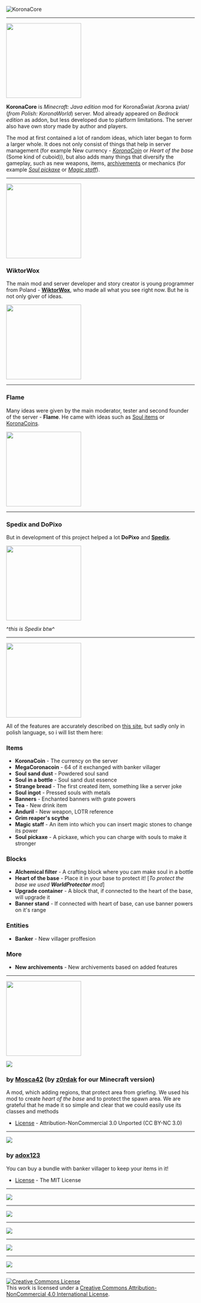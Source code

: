![KoronaCore](https://user-images.githubusercontent.com/77573493/210120188-ddc17245-0d98-4010-b9aa-d7a61017ced5.png)

---

<img src="https://user-images.githubusercontent.com/77573493/213825064-a8a5f4e5-fc75-48b1-8809-381218ef11d2.png" height="200">

**KoronaCore** is *Minecraft: Java edition* mod for KoronaŚwiat /kɔrɔna ʑviat/ (*from Polish: KoronaWorld*) server. Mod already appeared on *Bedrock edition* as addon, 
but less developed due to platform limitations. The server also have own story made by author and players.

The mod at first contained a lot of random ideas, which later began to form a larger whole. It does not only consist of things that help in server management 
(for example New currency - [*KoronaCoin*](https://wiktorwox.wixsite.com/koronaswiat/koronacoin) or *Heart of the base* (Some kind of cuboid)), but also adds many 
things that diversify the gameplay, such as new weapons, items, [archivements](https://wiktorwox.wixsite.com/koronaswiat/osiagniecia-2) or mechanics 
(for example [*Soul pickaxe*](https://wiktorwox.wixsite.com/koronaswiat/kilof-dusz) or [*Magic staff*](https://wiktorwox.wixsite.com/koronaswiat/magiczna-laska)).

---

<img src="https://user-images.githubusercontent.com/77573493/213825268-a788fae6-403e-48e7-9489-b1296653eba6.png" height="200">

### WiktorWox

The main mod and server developer and story creator is young programmer from Poland - [**WiktorWox**](https://www.youtube.com/channel/UCPzSaKohpaC-vPd7XEdaKKg), 
who made all what you see right now. But he is not only giver of ideas.

<img src="https://user-images.githubusercontent.com/77573493/210116761-b6e7a95b-f3c3-401d-8981-986ff9a660c2.gif" width="200">

---

### Flame

Many ideas were given by the main moderator, tester and second founder of the server - **Flame**. He came with ideas such as 
[Soul items](https://wiktorwox.wixsite.com/koronaswiat/sztabka-dusz) or [KoronaCoins](https://wiktorwox.wixsite.com/koronaswiat/koronacoin).

<img src="https://user-images.githubusercontent.com/77573493/210116809-b667f5d0-c9a9-4129-9bac-4d0827e063a5.gif" width="200">

---

### Spedix and DoPixo

But in development of this project helped a lot **DoPixo** and [**Spedix**](https://www.youtube.com/@stgspedix4064).

<img src="https://user-images.githubusercontent.com/77573493/210116821-19c0cb48-1b31-47c2-9ab9-56830f0d31b4.gif" width="200">

^*this is Spedix btw*^

---

<img src="https://user-images.githubusercontent.com/77573493/213825332-0cd6aefb-a2ce-45b7-b011-6c35a1dcf104.png" height="200">

All of the features are accurately described on [this site](https://wiktorwox.wixsite.com/koronaswiat/new-lands-update), but sadly only in polish language, so i will list them here:

### Items
- **KoronaCoin** - The currency on the server
- **MegaCoronacoin** - 64 of it exchanged with banker villager
- **Soul sand dust** - Powdered soul sand
- **Soul in a bottle** - Soul sand dust essence
- **Strange bread** - The first created item, something like a server joke
- **Soul ingot** - Pressed souls with metals
- **Banners** - Enchanted banners with grate powers
- **Tea** - New drink item
- **Anduril** - New weapon, LOTR reference
- **Grim reaper's scythe**
- **Magic staff** - An item into which you can insert magic stones to change its power
- **Soul pickaxe** - A pickaxe, which you can charge with souls to make it stronger

### Blocks
- **Alchemical filter** - A crafting block where you cam make soul in a bottle
- **Heart of the base** - Place it in your base to protect it! [*To protect the base we used **WorldProtector** mod*]
- **Upgrade container** - A block that, if connected to the heart of the base, will upgrade it
- **Banner stand** - If connected with heart of base, can use banner powers on it's range

### Entities
- **Banker** - New villager proffesion

### More
- **New archivements** - New archivements based on added features

---

<img src="https://user-images.githubusercontent.com/77573493/213825381-2a422e50-5cdc-4a43-9f0b-1ed2256ef0fb.png" height="200">

[<img src="https://user-images.githubusercontent.com/77573493/213822416-43d72b83-0c33-40ba-a437-e9200a21342f.png" high="100">](https://www.curseforge.com/minecraft/mc-mods/worldprotector)

### by [Mosca42](https://www.youtube.com/c/Mosca4210/videos) (by [z0rdak](https://github.com/Z0rdak) for our Minecraft version)
A mod, which adding regions, that protect area from griefing. We used his mod to create *heart of the base* and to protect the spawn area. We are grateful that he made it so simple and clear that we could easily use its classes and methods

- [License](https://creativecommons.org/licenses/by-nc/3.0/) - Attribution-NonCommercial 3.0 Unported (CC BY-NC 3.0)

---

[<img src="https://user-images.githubusercontent.com/77573493/213822557-57982cf9-f7d0-4821-9685-fe1f8e1ecba6.png" high="100">](https://www.curseforge.com/minecraft/mc-mods/bundles-plus)

### by [adox123](https://www.curseforge.com/members/adox123/followers)
You can buy a bundle with banker villager to keep your items in it!

- [License](https://opensource.org/licenses/MIT) - The MIT License

---

[<img src="https://user-images.githubusercontent.com/77573493/213822646-ff78a19d-ea20-45e0-98fa-712b97e14f93.png" high="100">](https://www.curseforge.com/minecraft/mc-mods/create)

---

[<img src="https://user-images.githubusercontent.com/77573493/213822761-baaf8736-1567-4edd-bc2f-a49061e1b62e.png" high="100">](https://www.curseforge.com/minecraft/mc-mods/flywheel)

---

[<img src="https://user-images.githubusercontent.com/77573493/213822901-849f5556-9210-4001-bd54-6510ca8cad32.png" high="100">](https://www.curseforge.com/minecraft/mc-mods/feudal-weaponry-forge)

---

[<img src="https://user-images.githubusercontent.com/77573493/213822957-22d804cf-0242-40b4-8a15-9063aab9b984.png" high="100">](https://www.curseforge.com/minecraft/mc-mods/neoelfeos-medieval-pub-decoration)

---

[<img src="https://user-images.githubusercontent.com/77573493/213823022-efabef2f-5630-4310-8f8a-7467bf760932.png" high="100">](https://www.curseforge.com/minecraft/mc-mods/custom-npcs)

---

<a rel="license" href="http://creativecommons.org/licenses/by-nc/4.0/"><img alt="Creative Commons License" style="border-width:0" src="https://i.creativecommons.org/l/by-nc/4.0/88x31.png" /></a><br />This work is licensed under a <a rel="license" href="http://creativecommons.org/licenses/by-nc/4.0/">Creative Commons Attribution-NonCommercial 4.0 International License</a>.
